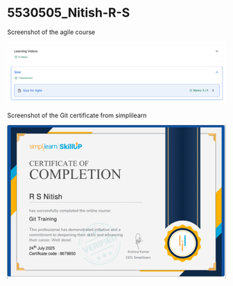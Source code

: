 # 5530505_Nitish-R-S

Screenshot of the agile course 

![alt text](SDLC/great_learning.png)

Screenshot of the Git certificate from simplilearn

![alt text](Git/Git_certificate.png)